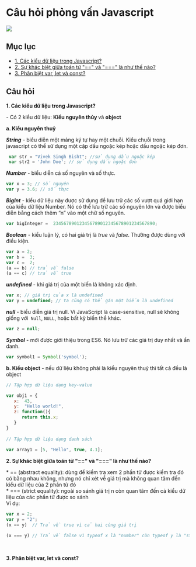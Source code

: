 # Câu hỏi phỏng vấn Javascript

<img src="https://www.classcentral.com/report/wp-content/uploads/2022/06/JavaScript-BCG-Banner-icons.png"/>


## Mục lục
<ul>
  <li>
    <a href="#cau1">1. Các kiểu dữ liệu trong Javascript?</a>  
  </li>
  <li>
    <a href="#cau2">2. Sự khác biệt giữa toán tử "==" và "===" là như thế nào?</a>  
  </li>
  <li>
    <a href="#cau3">3. Phân biệt var, let và const?</a>  
  </li>
</ul>


## Câu hỏi
<b id="cau1">1. Các kiểu dữ liệu trong Javascript?</b>
<p>
  - Có 2 kiểu dữ liệu: <b> Kiểu nguyên thủy </b> và <b>object</b>
</p>

**a. Kiểu nguyên thuỷ**   


***String*** - biểu diễn một mảng ký tự hay một chuỗi. Kiểu chuỗi trong javascript có thể sử dụng một cặp dấu ngoặc kép hoặc dấu ngoặc kép đơn.

```js
 var str = "Vivek Singh Bisht"; //sử dụng dấu ngoặc kép
 var str2 = 'John Doe'; // sử dụng dấu ngoặc đơn
```

***Number*** - biểu diễn cả số nguyên và số thực.

```js
var x = 3; // số nguyên
var y = 3.6; // số thực
```

***BigInt*** - kiểu dữ liệu này được sử dụng để lưu trữ các số vượt quá giới hạn của kiểu dữ liệu Number. Nó có thể lưu trữ các số nguyên lớn và được biểu diễn bằng cách thêm “n” vào một chữ số nguyên.

```js
var bigInteger =  234567890123456789012345678901234567890;
```

***Boolean*** - kiểu luận lý, có hai giá trị là *true* và *false*. Thường được dùng với điều kiện.

```js
var a = 2;
var b =  3;
var c =  2;
(a == b) // trả về false
(a == c) // trả về true
```

***undefined*** - khi giá trị của một biến là không xác định.

```js
var x; // giá trị của x là undefined
var y = undefined; // ta cũng có thể gán một biến là undefined
```

***null*** - biểu diễn giá trị null. Vì JavaScript là case-sensitive, null sẽ không giống với` Null`, `NULL`, hoặc bất kỳ biến thể khác.

```js
var z = null;
```

***Symbol*** - mới được giới thiệu trong ES6. Nó lưu trữ các giá trị duy nhất và ẩn danh.

```js
var symbol1 = Symbol('symbol');
```
**b. Kiểu object** - nếu dữ liệu không phải là kiểu nguyên thuỷ thì tất cả đều là object  

```js
// Tập hợp dữ liệu dạng key-value 

var obj1 = {
   x:  43,
   y:  "Hello world!",
   z: function(){
      return this.x;
   }
}
      
// Tập hợp dữ liệu dạng danh sách
      
var array1 = [5, "Hello", true, 4.1];  
```

<b id="cau2">2. Sự khác biệt giữa toán tử "==" và "===" là như thế nào?</b>

<p>
   * == (abstract equality): dùng để kiểm tra xem 2 phần tử được kiểm tra đó có bằng nhau không, nhưng nó chỉ xét về giá trị mà không quan tâm đến kiểu dữ liệu của 2 phần tử đó 
  <br/>
   * === (strict equality): ngoài so sánh giá trị n còn quan tâm đến cả kiểu dữ liệu của các phần tử được so sánh 
   <br/>
 Ví dụ:

```js
var x = 2;
var y = "2";
(x == y)  // Trả về true vì cả hai cùng giá trị

(x === y) // Trả về false vì typeof x là "number" còn typeof y là "string
```
  <br/>
</p>


<b id="cau3">3. Phân biệt var, let và const?</b>
